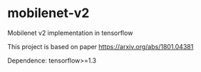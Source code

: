 # mobilenet-v2
Mobilenet v2 implementation in tensorflow

This project is based on paper https://arxiv.org/abs/1801.04381

Dependence: tensorflow>=1.3
